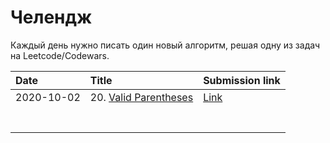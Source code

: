 # Челендж

Каждый день нужно писать один новый алгоритм, решая одну из задач на Leetcode/Codewars.

| Date       | Title             | Submission link                                            |
|:-----------|:------------------|:-----------------------------------------------------------|
| 2020-10-02 | 20. [Valid Parentheses](https://leetcode.com/problems/valid-parentheses/) | [Link](https://leetcode.com/submissions/detail/403556615/) |
|            |                   |                                                            |
|            |                   |                                                            |
|            |                   |                                                            |
|            |                   |                                                            |
|            |                   |                                                            |
|            |                   |                                                            |
|            |                   |                                                            |

